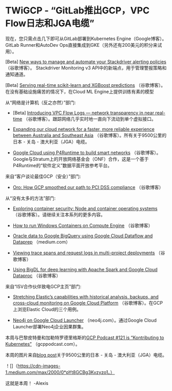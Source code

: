
# TWiGCP - “GitLab推出GCP，VPC Flow日志和JGA电缆”

现在，您只需点击几下即可从GitLab部署到Kubernetes Engine（Google博客）。 GitLab Runner和AutoDev Ops直接集成到GKE（另外还有200美元的积分来试用）。

[Beta] [New ways to manage and automate your Stackdriver alerting policies](http://goo.gl/K2xEG3) （谷歌博客）。 Stackdriver Monitoring v3 API中的新端点，用于管理警报策略和通知通道。

[Beta] [Serving real-time scikit-learn and XGBoost predictions](http://goo.gl/rDM4Yy) （谷歌博客）。在没有基础设施痛苦的情况下，在Cloud ML Engine上提供训练有素的模型

从“网络是计算机（反之亦然）”部门:

* [Beta] [Introducing VPC Flow Logs — network transparency in near real-time](http://goo.gl/HbQJTN) （谷歌博客）。跟踪网络几乎实时地一直向下流动到单个虚拟接口。

* [Expanding our cloud network for a faster, more reliable experience between Australia and Southeast Asia](http://goo.gl/tTiUYs) （谷歌博客）。所有关于9500公里的日本 - 关岛 - 澳大利亚（JGA）电缆。

* [Google Cloud using P4Runtime to build smart networks](http://goo.gl/eaCxDo) （谷歌博客）。 Google与Stratum上的开放网络基金会（ONF）合作，这是一个基于P4Runtime的“软件定义”数据平面开放参考平台。

来自“客户谈论最佳GCP（安全）”部门:

* [Oro: How GCP smoothed our path to PCI DSS compliance](http://goo.gl/fggAMF) （谷歌博客）

从“没有太多的方法”部门:

* [Exploring container security: Node and container operating systems](http://goo.gl/FAwTWk) （谷歌博客）。请继续关注本系列的更多内容。

* [How to run Windows Containers on Compute Engine](http://goo.gl/2C6KHE) （谷歌博客）

* [Oracle data to Google BigQuery using Google Cloud Dataflow and Dataprep](http://goo.gl/tfvnXu) （medium.com）

* [Viewing trace spans and request logs in multi-project deployments](http://goo.gl/GxycLG) （谷歌博客）

* [Using BigDL for deep learning with Apache Spark and Google Cloud Dataproc](http://goo.gl/yJCnbS) （谷歌博客）

来自“ISV合作伙伴致电GCP主页”部门:

* [Stretching Elastic’s capabilities with historical analysis, backups, and cross-cloud monitoring on Google Cloud Platform](http://goo.gl/tz8TaQ) （谷歌博客）。在GCP上浏览Elastic Cloud的三个用例。

* [Neo4j on Google Cloud Launcher](http://goo.gl/r11J9K) （neo4j.com）。通过Google Cloud Launcher部署Neo4j企业因果群集。

本周与巴黎皮特曼和加勒特罗德里格斯的[GCP Podcast #121 is “Kontributing to Kubernetes”](http://goo.gl/FHdYtj) （gcppodcast.com）。

本周的图片来自[blog post](http://goo.gl/tTiUYs)关于9500公里的日本 - 关岛 - 澳大利亚（JGA）电缆。

！[]（https://cdn-images-1.medium.com/max/2000/0*pYt8GCBg3Kvzyzo1。）

这就是本周！ -Alexis
